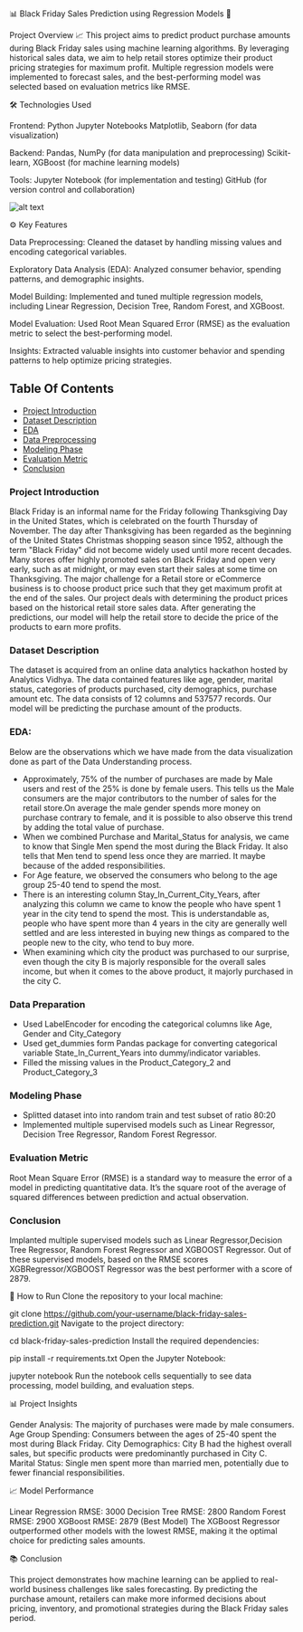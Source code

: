 📊 Black Friday Sales Prediction using Regression Models 🚀

Project Overview 📈
This project aims to predict product purchase amounts during Black Friday sales using machine learning algorithms. By leveraging historical sales data, we aim to help retail stores optimize their product pricing strategies for maximum profit. Multiple regression models were implemented to forecast sales, and the best-performing model was selected based on evaluation metrics like RMSE.

🛠️ Technologies Used

Frontend:
Python
Jupyter Notebooks
Matplotlib, Seaborn (for data visualization)

Backend:
Pandas, NumPy (for data manipulation and preprocessing)
Scikit-learn, XGBoost (for machine learning models)

Tools:
Jupyter Notebook (for implementation and testing)
GitHub (for version control and collaboration)

![alt text](https://searchengineland.com/figz/wp-content/seloads/2014/12/black-friday1-ss-1920.jpg "Black Friday Sales Prediction")

⚙️ Key Features

Data Preprocessing: Cleaned the dataset by handling missing values and encoding categorical variables.

Exploratory Data Analysis (EDA): Analyzed consumer behavior, spending patterns, and demographic insights.

Model Building: Implemented and tuned multiple regression models, including Linear Regression, Decision Tree, Random Forest, and XGBoost.

Model Evaluation: Used Root Mean Squared Error (RMSE) as the evaluation metric to select the best-performing model.

Insights: Extracted valuable insights into customer behavior and spending patterns to help optimize pricing strategies.


## Table Of Contents
  - [Project Introduction](#project-introduction)
  - [Dataset Description](#dataset-description)
  - [EDA](#eda)
  - [Data Preprocessing](#data-preparation)
  - [Modeling Phase](#modeling-phase)
  - [Evaluation Metric](#evaluation-metric)
  - [Conclusion](#conclusion)

### Project Introduction
Black Friday is an informal name for the Friday following Thanksgiving Day in the United States, which is celebrated on the fourth Thursday of November. The day after Thanksgiving has been regarded as the beginning of the United States Christmas shopping season since 1952, although the term "Black Friday" did not become widely used until more recent decades. Many stores offer highly promoted sales on Black Friday and open very early, such as at midnight, or may even start their sales at some time on Thanksgiving. The major challenge for a Retail store or eCommerce business is to choose product price such that they get maximum profit at the end of the sales. Our project deals with determining the product prices based on the historical retail store sales data. After generating the predictions, our model will help the retail store to decide the price of the products to earn more profits.

### Dataset Description
The dataset is acquired from an online data analytics hackathon hosted by Analytics Vidhya. The data contained features like age, gender, marital status, categories of products purchased, city demographics, purchase amount etc. The data consists of 12 columns and 537577 records. Our model will be predicting the purchase amount of the products.

###  EDA:
Below are the observations which we have made from the data visualization done as part of the Data Understanding process.
* Approximately, 75% of the number of purchases are made by Male users and rest of the 25% is done by female users. This tells us the Male consumers are the major contributors to the number of sales for the retail store.On average the male gender spends more money on purchase contrary to female, and it is possible to also observe this trend by adding the total value of purchase.
* When we combined Purchase and Marital_Status for analysis, we came to know that Single Men spend the most during the Black Friday. It also tells that Men tend to spend less once they are married. It maybe because of the added responsibilities.
* For Age feature, we observed the consumers who belong to the age group 25-40 tend to spend the most.
* There is an interesting column Stay_In_Current_City_Years, after analyzing this column we came to know the people who have spent 1 year in the city tend to spend the most. This is understandable as, people who have spent more than 4 years in the city are generally well settled and are less interested in buying new things as compared to the people new to the city, who tend to buy more.
* When examining which city the product was purchased to our surprise, even though the city B is majorly responsible for the overall sales income, but when it comes to the above product, it majorly purchased in the city C.

### Data Preparation
* Used LabelEncoder for encoding the categorical columns like Age, Gender and City_Category
* Used get_dummies form Pandas package for converting categorical variable State_In_Current_Years into dummy/indicator variables.
* Filled the missing values in the Product_Category_2 and Product_Category_3

### Modeling Phase
- Splitted dataset into into random train and test subset of ratio 80:20
- Implemented multiple supervised models such as Linear Regressor, Decision Tree Regressor, Random Forest Regressor.

### Evaluation Metric
Root Mean Square Error (RMSE) is a standard way to measure the error of a model in predicting quantitative data. It’s the square root of the average of squared differences between prediction and actual observation.

### Conclusion
Implanted multiple supervised models such as Linear Regressor,Decision Tree Regressor, Random Forest Regressor and XGBOOST Regressor. Out of these supervised models, based on the RMSE scores XGBRegressor/XGBOOST Regressor was the best performer with a score of 2879.


📝 How to Run
Clone the repository to your local machine:

git clone https://github.com/your-username/black-friday-sales-prediction.git
Navigate to the project directory:

cd black-friday-sales-prediction
Install the required dependencies:

pip install -r requirements.txt
Open the Jupyter Notebook:

jupyter notebook
Run the notebook cells sequentially to see data processing, model building, and evaluation steps.


📊 Project Insights

Gender Analysis: The majority of purchases were made by male consumers.
Age Group Spending: Consumers between the ages of 25-40 spent the most during Black Friday.
City Demographics: City B had the highest overall sales, but specific products were predominantly purchased in City C.
Marital Status: Single men spent more than married men, potentially due to fewer financial responsibilities.

📈 Model Performance

Linear Regression RMSE: 3000
Decision Tree RMSE: 2800
Random Forest RMSE: 2900
XGBoost RMSE: 2879 (Best Model)
The XGBoost Regressor outperformed other models with the lowest RMSE, making
it the optimal choice for predicting sales amounts.

📚 Conclusion

This project demonstrates how machine learning can be applied to real-world business challenges like sales forecasting.
By predicting the purchase amount, retailers can make more informed decisions about 
pricing, inventory, and promotional strategies during the Black Friday sales period.

